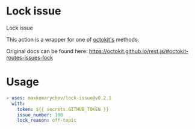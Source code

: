 # Lock issue

Lock issue

This action is a wrapper for one of [octokit's](https://octokit.github.io/rest.js) methods.

Original docs can be found here: https://octokit.github.io/rest.js/#octokit-routes-issues-lock

# Usage

```yaml
- uses: maxkomarychev/lock-issue@v0.2.1
  with:
    token: ${{ secrets.GITHUB_TOKEN }}
    issue_number: 100
    lock_reason: off-topic
```
